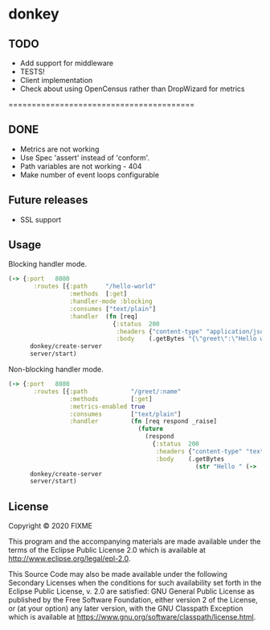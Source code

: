 # donkey


## TODO
- Add support for middleware 
- TESTS!
- Client implementation
- Check about using OpenCensus rather than DropWizard for metrics

========================================

## DONE
- Metrics are not working
- Use Spec 'assert' instead of 'conform'.
- Path variables are not working - 404
- Make number of event loops configurable


## Future releases
- SSL support

## Usage

Blocking handler mode. 
```clojure
(-> {:port   8080
       :routes [{:path     "/hello-world"
                 :methods  [:get]
                 :handler-mode :blocking
                 :consumes ["text/plain"]
                 :handler  (fn [req]
                             {:status  200
                              :headers {"content-type" "application/json"}
                              :body    (.getBytes "{\"greet\":\"Hello world!\"}")})}]}
      donkey/create-server
      server/start)
```

Non-blocking handler mode.
```clojure
(-> {:port   8080
       :routes [{:path            "/greet/:name"
                 :methods         [:get]
                 :metrics-enabled true
                 :consumes        ["text/plain"]
                 :handler         (fn [req respond _raise]
                                    (future
                                      (respond
                                        {:status  200
                                         :headers {"content-type" "text/plain"}
                                         :body    (.getBytes
                                                    (str "Hello " (-> :path-params req (get "name"))))})))}]}
      donkey/create-server
      server/start)
```

## License

Copyright © 2020 FIXME

This program and the accompanying materials are made available under the
terms of the Eclipse Public License 2.0 which is available at
http://www.eclipse.org/legal/epl-2.0.

This Source Code may also be made available under the following Secondary
Licenses when the conditions for such availability set forth in the Eclipse
Public License, v. 2.0 are satisfied: GNU General Public License as published by
the Free Software Foundation, either version 2 of the License, or (at your
option) any later version, with the GNU Classpath Exception which is available
at https://www.gnu.org/software/classpath/license.html.
